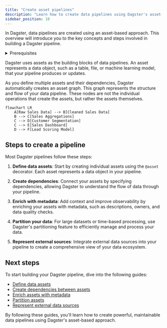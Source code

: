 ```yaml
---
title: "Create asset pipelines"
description: "Learn how to create data pipelines using Dagster's asset-based approach"
sidebar_position: 10
---
```


In Dagster, data pipelines are created using an asset-based approach. This overview will introduce you to the key concepts and steps involved in building a Dagster pipeline.

<details>
  <summary>Prerequisites</summary>

Before continuing, you should:
- Have Dagster installed. Refer to the [Installation guide](/getting-started/installation) for more information.
- Complete the [Quickstart](/getting-started/quickstart)

</details>

Dagster uses assets as the building blocks of data pipelines. An asset represents a data object, such as a table, file, or machine learning model, that your pipeline produces or updates.

As you define multiple assets and their dependencies, Dagster automatically creates an asset graph. This graph represents the structure and flow of your data pipeline. These nodes are not the individual operations that create the assets, but rather the assets themselves.

```mermaid
flowchart LR
    A[Raw Sales Data] --> B[Cleaned Sales Data]
    B --> C[Sales Aggregations]
    C --> D[Customer Segmentation]
    C --> E[Sales Dashboard]
    D --> F[Lead Scoring Model]
```

## Steps to create a pipeline

Most Dagster pipelines follow these steps:

1. **Define data assets**: Start by creating individual assets using the `@asset` decorator. Each asset represents a data object in your pipeline.

2. **Create dependencies**: Connect your assets by specifying dependencies, allowing Dagster to understand the flow of data through your pipeline.

3. **Enrich with metadata**: Add context and improve observability by enriching your assets with metadata, such as descriptions, owners, and data quality checks.

4. **Partition your data**: For large datasets or time-based processing, use Dagster's partitioning feature to efficiently manage and process your data.

5. **Represent external sources**: Integrate external data sources into your pipeline to create a comprehensive view of your data ecosystem.

## Next steps

To start building your Dagster pipeline, dive into the following guides:

- [Define data assets](/guides/build/create-asset-pipelines/data-assets)
- [Create dependencies between assets](/guides/build/create-asset-pipelines/assets-concepts/asset-dependencies)
- [Enrich assets with metadata](/guides/build/create-asset-pipelines/metadata)
- [Partition assets](/guides/build/create-asset-pipelines/partitioning)
- [Represent external data sources](/guides/build/create-asset-pipelines/external-assets)

By following these guides, you'll learn how to create powerful, maintainable data pipelines using Dagster's asset-based approach.
